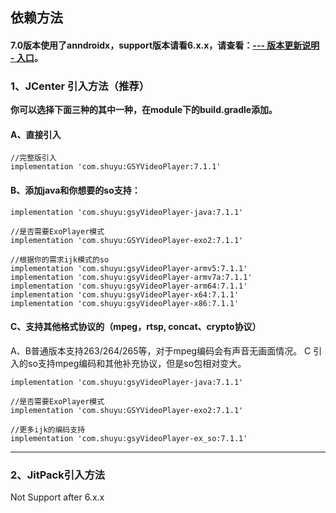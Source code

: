 ## 依赖方法


#### 7.0版本使用了anndroidx，support版本请看6.x.x，请查看：[--- 版本更新说明 - 入口](https://github.com/CarGuo/GSYVideoPlayer/blob/master/doc/UPDATE_VERSION.md)。

### 1、JCenter 引入方法（推荐）

**你可以选择下面三种的其中一种，在module下的build.gradle添加。**

#### A、直接引入
```
//完整版引入
implementation 'com.shuyu:GSYVideoPlayer:7.1.1'

```

#### B、添加java和你想要的so支持：

```
implementation 'com.shuyu:gsyVideoPlayer-java:7.1.1'

//是否需要ExoPlayer模式
implementation 'com.shuyu:GSYVideoPlayer-exo2:7.1.1'

//根据你的需求ijk模式的so
implementation 'com.shuyu:gsyVideoPlayer-armv5:7.1.1'
implementation 'com.shuyu:gsyVideoPlayer-armv7a:7.1.1'
implementation 'com.shuyu:gsyVideoPlayer-arm64:7.1.1'
implementation 'com.shuyu:gsyVideoPlayer-x64:7.1.1'
implementation 'com.shuyu:gsyVideoPlayer-x86:7.1.1'

```

#### C、支持其他格式协议的（mpeg，rtsp, concat、crypto协议）

A、B普通版本支持263/264/265等，对于mpeg编码会有声音无画面情况。
C 引入的so支持mpeg编码和其他补充协议，但是so包相对变大。
 
```
implementation 'com.shuyu:gsyVideoPlayer-java:7.1.1'

//是否需要ExoPlayer模式
implementation 'com.shuyu:GSYVideoPlayer-exo2:7.1.1'

//更多ijk的编码支持
implementation 'com.shuyu:gsyVideoPlayer-ex_so:7.1.1'

```

--------------------------------------------------------------------------------

### 2、JitPack引入方法

Not Support after 6.x.x 
